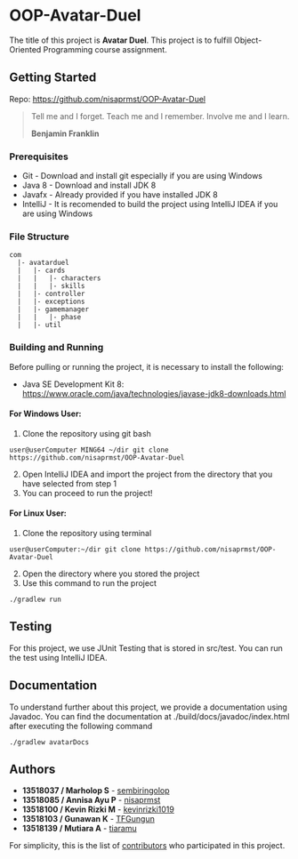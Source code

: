 # OOP-Avatar-Duel

The title of this project is **Avatar Duel**. This project is to fulfill Object-Oriented Programming course assignment.


## Getting Started

Repo: https://github.com/nisaprmst/OOP-Avatar-Duel

> Tell me and I forget.  Teach me and I remember.  Involve me and I learn.
>
> **Benjamin Franklin**

### Prerequisites

* Git - Download and install git especially if you are using Windows
* Java 8 - Download and install JDK 8
* Javafx - Already provided if you have installed JDK 8
* IntelliJ - It is recomended to build the project using IntelliJ IDEA if you are using Windows

### File Structure
```
com
  |- avatarduel
  |   |- cards
  |   |   |- characters
  |   |   |- skills
  |   |- controller
  |   |- exceptions
  |   |- gamemanager
  |   |   |- phase
  |   |- util
```
### Building and Running

Before pulling or running the project, it is necessary to install the following:
* Java SE Development Kit 8: https://www.oracle.com/java/technologies/javase-jdk8-downloads.html

#### For Windows User: 

1. Clone the repository using git bash

```
user@userComputer MING64 ~/dir git clone https://github.com/nisaprmst/OOP-Avatar-Duel
```

2. Open IntelliJ IDEA and import the project from the directory that you have selected from step 1
5. You can proceed to run the project!

#### For Linux User:

1. Clone the repository using terminal

```
user@userComputer:~/dir git clone https://github.com/nisaprmst/OOP-Avatar-Duel
```

2. Open the directory where you stored the project
3. Use this command to run the project
```
./gradlew run
```

## Testing

For this project, we use JUnit Testing that is stored in src/test. You can run the test using IntelliJ IDEA.

## Documentation

To understand further about this project, we provide a documentation using Javadoc. You can find the documentation at ./build/docs/javadoc/index.html after executing the following command
```
./gradlew avatarDocs
```

## Authors

* **13518037 / Marholop S** - [sembiringolop](https://github.com/sembiringolop)
* **13518085 / Annisa Ayu P** - [nisaprmst](https://github.com/nisaprmst)
* **13518100 / Kevin Rizki M** - [kevinrizki1019](https://github.com/kevinrizki1019)
* **13518103 / Gunawan K** - [TFGungun](https://github.com/TFGungun)
* **13518139 / Mutiara A** - [tiaramu](https://github.com/tiaramu)

For simplicity, this is the list of [contributors](https://github.com/nisaprmst/OOP-Avatar-Duel/graphs/contributors) who participated in this project.
